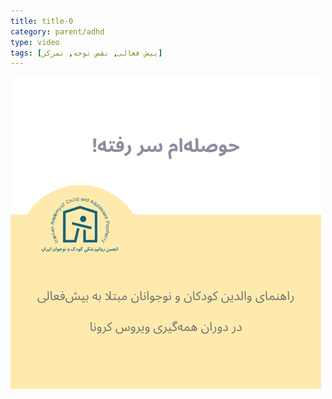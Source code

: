 ```yaml
---
title: title-0
category: parent/adhd
type: video
tags: [بیش فعالی, نقص توجه, تمرکز]
---
```


[![](../../static/images/adhd-corona-cover.png)](../../static/videos/adhd-corona.mp4)
